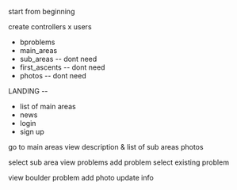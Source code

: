 start from beginning

create controllers
  x users
  - bproblems
  - main_areas
  - sub_areas -- dont need
  - first_ascents -- dont need
  - photos -- dont need



LANDING --
  - list of main areas
  - news
  - login
  - sign up


go to main areas
  view description & list of sub areas
  photos

select sub area
  view problems
  add problem
  select existing problem

  view boulder problem
  add photo
  update info
